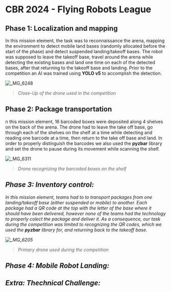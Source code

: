 # CBR 2024 - Flying Robots League

## Phase 1: Localization and mapping 

In this mission element, the task was to reconnaissance the arena, mapping the environment to detect mobile land bases (randomly allocated before the start of the phase) and detect suspended landing/takeoff bases. The robot was supposed to leave the takeoff base, travel around the arena while detecting the existing bases and land one time on each of the detected bases, after that returning to the takeoff base and landing. Prior to the competition an AI was trained using **YOLO v5** to accomplish the detection. 

![_MG_6248](https://github.com/SkyRats/sky_mission/assets/106029376/9b095ae0-3f05-4afc-98c5-8f8a441d9981)
><figcaption><p><em>Close-Up of the drone used in the competition</em></p></figcaption>

## Phase 2: Package transportation
n this mission element, 16 barcoded boxes were deposited along 4 shelves on the back of the arena. The  drone had to leave the take off base, go through each of the shelves on the shelf at a time while detecting and reading one barcode at a time, then return to the take off base and land. In order to properly distinguish the barcodes we also used the **pyzbar** library and set the drone to pause during its movement while scanning the shelf. 

![_MG_6311](https://github.com/SkyRats/sky_mission/assets/106029376/ebdbf2aa-7ab3-4a61-a1aa-be1190ccdf74)
><figcaption><p><em>Drone recognizing the barcoded boxes on the shelf</p></figcaption>

## Phase 3: Inventory control:
In this mission element, teams had to to transport packages from one landing/takeoff base (either suspended or mobile) to another. Each package had a QR code at the top with the letter of the base where it should have been delivered, however none of the teams had the technology to properly colect the package and deliver it. As a consequence, our task during the competition was limited to recognizing the QR codes, which we used the **pyzbar** library for, and returning back to the takeoff base. 

![_MG_6205](https://github.com/SkyRats/sky_mission/assets/106029376/6fcfb140-ccf1-4aa2-b109-e722723f8058)
><figcaption><p><em>Primary drone used during the competition</em></p></figcaption>
## Phase 4: Mobile Robot Landing:


## Extra: Thechnical Challenge:



